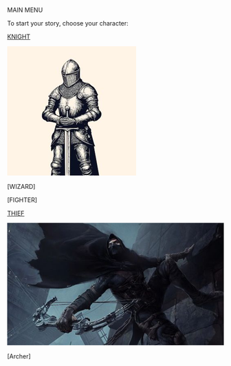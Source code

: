 MAIN MENU

To start your story, choose your character:


[KNIGHT](./Knight/KnightStart.md)

![Knight](./Knight/img/knightsm.jpg)


[WIZARD]


[FIGHTER]


[THIEF](./Thief/ThiefStart.md)

![Thief](./Thief/img/thiefsm.jpg)

[Archer]
